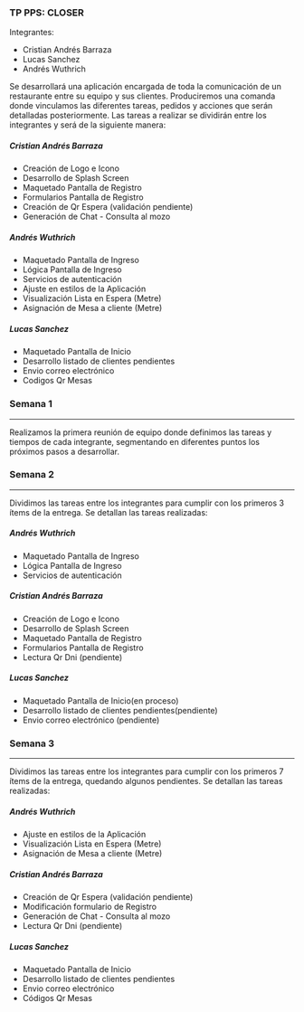 ### TP PPS:  CLOSER

Integrantes:
- Cristian Andrés Barraza
- Lucas Sanchez
- Andrés Wuthrich

Se desarrollará una aplicación encargada de toda la comunicación de un restaurante entre su equipo y sus clientes. Produciremos una comanda donde vinculamos las diferentes tareas, pedidos y acciones que serán detalladas posteriormente.
Las tareas a realizar se dividirán entre los integrantes y será de la siguiente manera:

##### Cristian Andrés Barraza
- Creación de Logo e Icono
- Desarrollo de Splash Screen
- Maquetado Pantalla de Registro
- Formularios Pantalla de Registro
- Creación de Qr Espera (validación pendiente)
- Generación de Chat - Consulta al mozo

##### Andrés Wuthrich
- Maquetado Pantalla de Ingreso
- Lógica Pantalla de Ingreso
- Servicios de autenticación
- Ajuste en estilos de la Aplicación
- Visualización Lista en Espera (Metre)
- Asignación de Mesa a cliente (Metre)

##### Lucas Sanchez
-  Maquetado Pantalla de Inicio
-  Desarrollo listado de clientes pendientes
- Envio correo electrónico
- Codigos Qr Mesas

### Semana 1 
------------
Realizamos la primera reunión de equipo donde definimos las tareas y tiempos de cada integrante, segmentando en diferentes puntos los próximos pasos a desarrollar.

### Semana 2
------------
Dividimos las tareas entre los integrantes para cumplir con los primeros 3 ítems de la entrega. Se detallan las tareas realizadas:

##### Andrés Wuthrich
- Maquetado Pantalla de Ingreso
- Lógica Pantalla de Ingreso
- Servicios de autenticación

##### Cristian Andrés Barraza
- Creación de Logo e Icono
- Desarrollo de Splash Screen
- Maquetado Pantalla de Registro
- Formularios Pantalla de Registro
- Lectura Qr Dni (pendiente)

##### Lucas Sanchez
-  Maquetado Pantalla de Inicio(en proceso)
-  Desarrollo listado de clientes pendientes(pendiente)
- Envio correo electrónico (pendiente)

### Semana 3
------------
Dividimos las tareas entre los integrantes para cumplir con los primeros 7 ítems de la entrega, quedando algunos pendientes. Se detallan las tareas realizadas:

##### Andrés Wuthrich
- Ajuste en estilos de la Aplicación
- Visualización Lista en Espera (Metre)
- Asignación de Mesa a cliente (Metre)

##### Cristian Andrés Barraza
- Creación de Qr Espera (validación pendiente)
- Modificación formulario de Registro
- Generación de Chat - Consulta al mozo
- Lectura Qr Dni (pendiente)

##### Lucas Sanchez
-  Maquetado Pantalla de Inicio
-  Desarrollo listado de clientes pendientes
- Envio correo electrónico
- Códigos Qr Mesas
